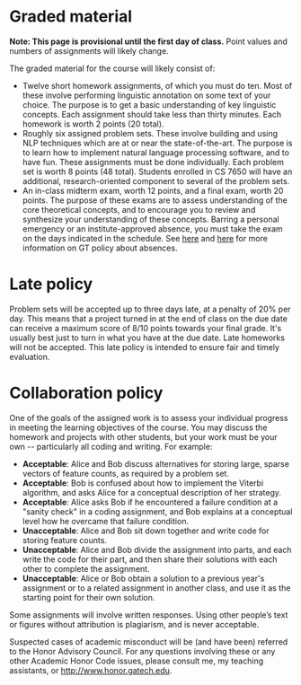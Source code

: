 # Graded material #

**Note: This page is provisional until the first day of class.** Point values and numbers of assignments will likely change.

The graded material for the course will likely consist of:

- Twelve short homework assignments, of which you must do ten. Most of these involve performing linguistic annotation on some text of your choice. The purpose is to get a basic understanding of key linguistic concepts. Each assignment should take less than thirty minutes. Each homework is worth 2 points (20 total). 
- Roughly six assigned problem sets. These involve building and using NLP techniques which are at or near the state-of-the-art. The purpose is to learn how to implement natural language processing software, and to have fun. These assignments must be done individually. Each problem set is worth 8 points (48 total). Students enrolled in CS 7650 will have an additional, research-oriented component to several of the problem sets.
- An in-class midterm exam, worth 12 points, and a final exam, worth 20 points. The purpose of these exams are to assess understanding of the core theoretical concepts, and to encourage you to review and synthesize your understanding of these concepts. Barring a personal emergency or an institute-approved absence, you must take the exam on the days indicated in the schedule. See [here](http://www.deanofstudents.gatech.edu/content/25/absences) and [here](http://www.registrar.gatech.edu/students/formlanding/iaabsences.php) for more information on GT policy about absences.

# Late policy #

Problem sets will be accepted up to three days late, at a penalty of 20% per day. This means that a project turned in at the end of class on the due date can receive a maximum score of 8/10 points towards your final grade. It's usually best just to turn in what you have at the due date. Late homeworks will not be accepted. This late policy is intended to ensure fair and timely evaluation.

# Collaboration policy #

One of the goals of the assigned work is to assess your individual progress in meeting the learning objectives of the course. You may discuss the homework and projects with other students, but your work must be your own -- particularly all coding and writing. For example:

- **Acceptable**: Alice and Bob discuss alternatives for storing large, sparse vectors of feature counts, as required by a problem set.
- **Acceptable**: Bob is confused about how to implement the Viterbi algorithm, and asks Alice for a conceptual description of her strategy.
- **Acceptable**: Alice asks Bob if he encountered a failure condition at a "sanity check" in a coding assignment, and Bob explains at a conceptual level how he overcame that failure condition.
- **Unacceptable**: Alice and Bob sit down together and write code for storing feature counts.
- **Unacceptable**: Alice and Bob divide the assignment into parts, and each write the code for their part, and then share their solutions with each other to complete the assignment.
- **Unacceptable**: Alice or Bob obtain a solution to a previous year's assignment or to a related assignment in another class, and use it as the starting point for their own solution.

Some assignments will involve written responses. Using other people’s text or figures without attribution is plagiarism, and is never acceptable.

Suspected cases of academic misconduct will be (and have been) referred to the Honor Advisory Council. For any questions involving these or any other Academic Honor Code issues, please consult me, my teaching assistants, or http://www.honor.gatech.edu.
